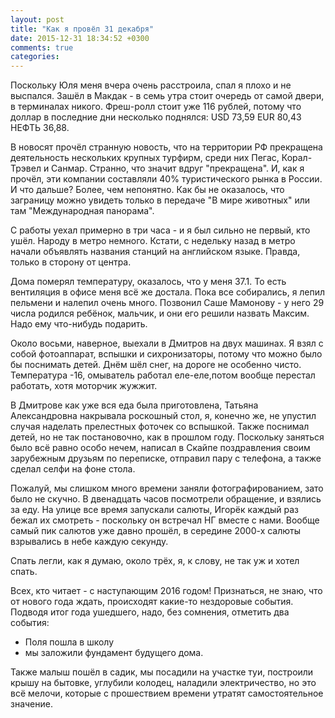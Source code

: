 ```yaml
---
layout: post
title: "Как я провёл 31 декабря"
date: 2015-12-31 18:34:52 +0300
comments: true
categories: 
---
```

Поскольку Юля меня вчера очень расстроила, спал я плохо и не выспался. Зашёл в Макдак - в семь утра стоит очередь от самой двери, в терминалах никого. Фреш-ролл стоит уже 116 рублей, потому что доллар в последние дни несколько поднялся: USD 73,59 EUR 80,43 НЕФТЬ 36,88.

В новосят прочёл странную новость, что на территории РФ прекращена деятельность нескольких крупных турфирм, среди них Пегас, Корал-Трэвел и Санмар. Странно, что значит вдруг "прекращена". И, как я прочёл, эти компании составляли 40% туристического рынка в России. И что дальше? Более, чем непонятно. Как бы не оказалось, что заграницу можно увидеть только в передаче "В мире животных" или там "Международная панорама".

С работы уехал примерно в три часа - и я был сильно не первый, кто ушёл. Народу в метро немного. Кстати, с недельку назад в метро начали объявлять названия станций на английском языке. Правда, только в сторону от центра.

Дома померял температуру, оказалось, что у меня 37.1. То есть вентиляция в офисе меня всё же достала. Пока все собирались, я лепил пельмени и налепил очень много. Позвонил Саше Мамонову - у него 29 числа родился ребёнок, мальчик, и они его решили назвать Максим. Надо ему что-нибудь подарить.

Около восьми, наверное, выехали в Дмитров на двух машинах. Я взял с собой фотоаппарат, вспышки и сихронизаторы, потому что можно было бы поснимать детей. Днём шёл снег, на дороге не особенно чисто. Температура -16, омыватель работал еле-еле,потом вообще перестал работать, хотя моторчик жужжит.

В Дмитрове как уже вся еда была приготовлена, Татьяна Александровна накрывала роскошный стол, я, конечно же, не упустил случая наделать прелестных фоточек со вспышкой. Также поснимал детей, но не так постановочно, как в прошлом году. Поскольку заняться было всё равно особо нечем, написал в Скайпе поздравления своим зарубежным друзьям по переписке, отправил пару с телефона, а также сделал селфи на фоне стола.

Пожалуй, мы слишком много времени заняли фотографированием, зато было не скучно. В двенадцать часов посмотрели обращение,  и взялись за еду. На улице все время запускали салюты, Игорёк каждый раз бежал их смотреть - поскольку он встречал НГ вместе с нами. Вообще самый пик салютов уже давно прошёл, в середине 2000-х салюты взрывались в небе каждую секунду.
 
Спать легли, как я думаю, около трёх, я, к слову, не так уж и хотел спать.

Всех, кто читает - с наступающим 2016 годом! Признаться, не знаю, что от нового года ждать, происходят какие-то нездоровые события. Подводя итог года ушедшего, надо, без сомнения, отметить два события:

- Поля пошла в школу
- мы заложили фундамент будущего дома.

Также малыш пошёл в садик, мы посадили на участке туи, построили крышу на бытовке, углубили колодец, наладили электричество, но это всё мелочи, которые с прошествием времени утратят самостоятельное значение.